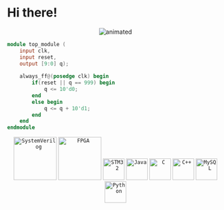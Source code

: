 # Hi there!

<p align="center">
  <img src="https://24.media.tumblr.com/78b7de068a496b13555094a4cf30ceb5/tumblr_mta8to65Nw1rlcjydo1_500.gif" alt="animated" />
</p>

```verilog
module top_module (
    input clk,
    input reset,
    output [9:0] q);
	
    always_ff@(posedge clk) begin
        if(reset || q == 999) begin
            q <= 10'd0;
        end
        else begin
            q <= q + 10'd1;
        end
    end
endmodule
```
<div align="center">
	<code><img width="100" src="https://upload.wikimedia.org/wikipedia/en/e/ef/SystemVerilog_logo.png" alt="SystemVerilog" title="SystemVerilog"/></code>
	<code><img width="100" src="https://www.sarsen.net/uploads/files/images/Intel%20FPGA%20Logo.png" alt="FPGA" title="FPGA"/></code>
	<code><img width="50" src="https://wiki.stmicroelectronics.cn/stm32mcu/nsfr_img_auth.php/archive/4/4e/20200318133105%21STM32.png" alt="STM32" title="STM32"/></code>
	<code><img width="50" src="https://user-images.githubusercontent.com/25181517/117201156-9a724800-adec-11eb-9a9d-3cd0f67da4bc.png" alt="Java" title="Java"/></code>
	<code><img width="50" src="https://user-images.githubusercontent.com/25181517/192106070-46255bcf-65e6-4c6b-a296-bf8d0d8fb2a7.png" alt="C" title="C"/></code>
	<code><img width="50" src="https://user-images.githubusercontent.com/25181517/192106073-90fffafe-3562-4ff9-a37e-c77a2da0ff58.png" alt="C++" title="C++"/></code>
	<code><img width="50" src="https://user-images.githubusercontent.com/25181517/183896128-ec99105a-ec1a-4d85-b08b-1aa1620b2046.png" alt="MySQL" title="MySQL"/></code>
	<code><img width="50" src="https://user-images.githubusercontent.com/25181517/183423507-c056a6f9-1ba8-4312-a350-19bcbc5a8697.png" alt="Python" title="Python"/></code>
</div>
